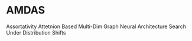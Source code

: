 # AMDAS
Assortativity Attetnion Based Multi-Dim Graph Neural Architecture Search Under Distribution Shifts
